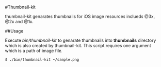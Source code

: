 #Thumbnail-kit

thumbnail-kit genarates thumbnails for iOS image resources inclueds @3x, @2x and @1x.  

##Usage

Execute *bin/thumbnail-kit* to genarate thumbnails into **thumbnails** directory which is also created by thumbnail-kit.
This script requires one argument which is a path of image file.

```
$ ./bin/thumbnail-kit ~/sample.png
```



